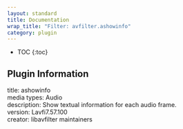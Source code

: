 ```yaml
---
layout: standard
title: Documentation
wrap_title: "Filter: avfilter.ashowinfo"
category: plugin
---
```

* TOC
{:toc}

## Plugin Information

title: ashowinfo  
media types:
Audio  
description: Show textual information for each audio frame.  
version: Lavfi7.57.100  
creator: libavfilter maintainers  
